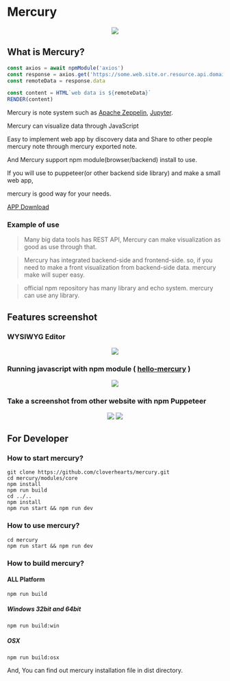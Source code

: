 # Mercury

<p align="center">
  <img src="https://user-images.githubusercontent.com/10525473/71776948-dc169700-2fdc-11ea-8e78-987f2df1c098.png">
</p>

## What is Mercury?

``` javascript
const axios = await npmModule('axios')
const response = axios.get('https://some.web.site.or.resource.api.domain')
const remoteData = response.data

const content = HTML`web data is ${remoteData}`
RENDER(content)
```

Mercury is note system such as [Apache Zeppelin](https://zeppelin.apache.org/), [Jupyter](https://jupyter.org/).

Mercury can visualize data through JavaScript

Easy to implement web app by discovery data and Share to other people mercury note through mercury exported note.

And Mercury support npm module(browser/backend) install to use.

If you will use to puppeteer(or other backend side library) and make a small web app,

mercury is good way for your needs.

[APP Download](https://github.com/cloverhearts/mercury/releases)

### Example of use

> Many big data tools has REST API, Mercury can make visualization as good as use through that.

> Mercury has integrated backend-side and frontend-side. so, if you need to make a front visualization from backend-side data. mercury make will super easy. 

> official npm repository has many library and echo system. mercury can use any library.

## Features screenshot

### WYSIWYG Editor

<div style="text-align: center">
  <img src="https://user-images.githubusercontent.com/10525473/71775647-8daacd80-2fc7-11ea-8204-a9766a9f2153.gif" />
</div>

### Running javascript with npm module ( [hello-mercury](https://www.npmjs.com/package/hello-mercury) )
<div style="text-align: center">
  <img src="https://user-images.githubusercontent.com/10525473/71775585-75867e80-2fc6-11ea-9abb-cca346059e30.png" />
</div>

### Take a screenshot from other website with npm Puppeteer

<div style="text-align: center">
  <img src="https://user-images.githubusercontent.com/10525473/71775732-1e35dd80-2fc9-11ea-817e-ee6a10690270.png" />
  <img src="https://user-images.githubusercontent.com/10525473/71775736-30178080-2fc9-11ea-9d00-4d0fb027a722.png" />
</div>

## For Developer
### How to start mercury?

```
git clone https://github.com/cloverhearts/mercury.git
cd mercury/modules/core 
npm install
npm run build
cd ../..
npm install
npm run start && npm run dev
```

### How to use mercury?

```
cd mercury
npm run start && npm run dev
```

### How to build mercury?

#### ALL Platform

```
npm run build
```

##### Windows 32bit and 64bit

```
npm run build:win
```

##### OSX

```
npm run build:osx
```


And, You can find out mercury installation file in dist directory.
